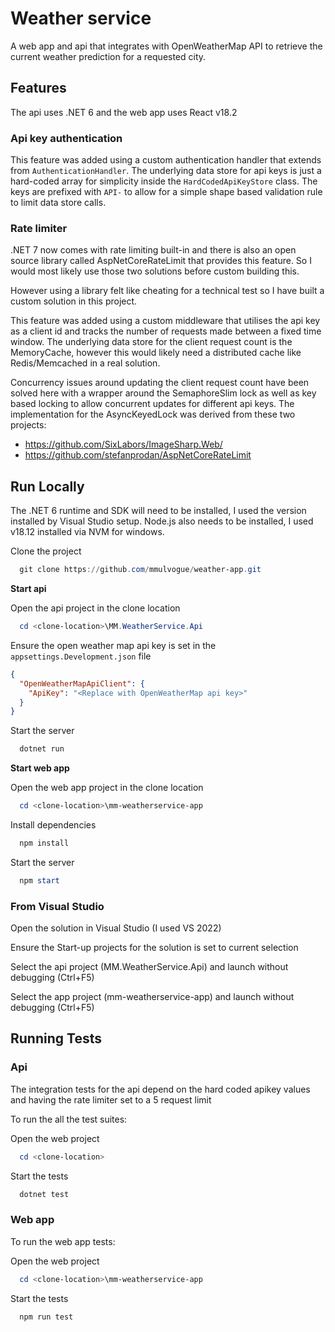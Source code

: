 
# Weather service

A web app and api that integrates with OpenWeatherMap API to retrieve the current weather prediction for a requested city.

## Features
The api uses .NET 6 and the web app uses React v18.2

### Api key authentication
This feature was added using a custom authentication handler that extends from `AuthenticationHandler`.
The underlying data store for api keys is just a hard-coded array for simplicity inside the `HardCodedApiKeyStore` class.
The keys are prefixed with `API-` to allow for a simple shape based validation rule to limit data store calls.

### Rate limiter
.NET 7 now comes with rate limiting built-in and there is also an open source library called AspNetCoreRateLimit that provides this feature.
So I would most likely use those two solutions before custom building this. 

However using a library felt like cheating for a technical test 
so I have built a custom solution in this project.

This feature was added using a custom middleware that utilises the api key as a client id and tracks the number of requests made between a fixed time window.
The underlying data store for the client request count is the MemoryCache, however this would likely need a distributed cache like Redis/Memcached in a real solution.

Concurrency issues around updating the client request count have been solved here with a wrapper around the SemaphoreSlim lock as well as key based locking to allow concurrent updates for different api keys. The implementation for the AsyncKeyedLock was derived from these two projects:
 - https://github.com/SixLabors/ImageSharp.Web/
 - https://github.com/stefanprodan/AspNetCoreRateLimit

## Run Locally

The .NET 6 runtime and SDK will need to be installed, I used the version installed by Visual Studio setup. Node.js also needs to be installed, I used v18.12 installed via NVM for windows.

Clone the project

```powershell
  git clone https://github.com/mmulvogue/weather-app.git
```

**Start api**

Open the api project in the clone location
```powershell
  cd <clone-location>\MM.WeatherService.Api
```

Ensure the open weather map api key is set in the `appsettings.Development.json` file
```json
{
  "OpenWeatherMapApiClient": {
    "ApiKey": "<Replace with OpenWeatherMap api key>"
  }
}
```

Start the server

```powershell
  dotnet run
```

**Start web app**

Open the web app project in the clone location
```powershell
  cd <clone-location>\mm-weatherservice-app
```

Install dependencies

```powershell
  npm install
```

Start the server

```powershell
  npm start
```
### From Visual Studio
Open the solution in Visual Studio (I used VS 2022)

Ensure the Start-up projects for the solution is set to current selection

Select the api project (MM.WeatherService.Api) and launch without debugging (Ctrl+F5)

Select the app project (mm-weatherservice-app) and launch without debugging (Ctrl+F5)

## Running Tests

### Api
The integration tests for the api depend on the hard coded apikey values 
and having the rate limiter set to a 5 request limit

To run the all the test suites:

Open the web project 
```powershell
  cd <clone-location>
```

Start the tests
```powershell
  dotnet test
```

### Web app
To run the web app tests:

Open the web project 
```powershell
  cd <clone-location>\mm-weatherservice-app  
```

Start the tests
```powershell
  npm run test
```